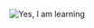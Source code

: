 ![Yes, I am learning](https://bedvyang.files.wordpress.com/2019/09/wp-1569156045286..jpeg?w=1200&h=800&crop=1)
